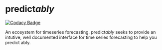 # predict*ably*

[![Codacy Badge](https://api.codacy.com/project/badge/Grade/9daaa7db2ace43689555cfe7fd7265cf)](https://app.codacy.com/gh/predict-ably/predictably?utm_source=github.com&utm_medium=referral&utm_content=predict-ably/predictably&utm_campaign=Badge_Grade)

An ecosystem for timeseries forecasting. predict*ably* seeks to provide an intutive,
well documented interface for time series forecasting to help you predict ably.
